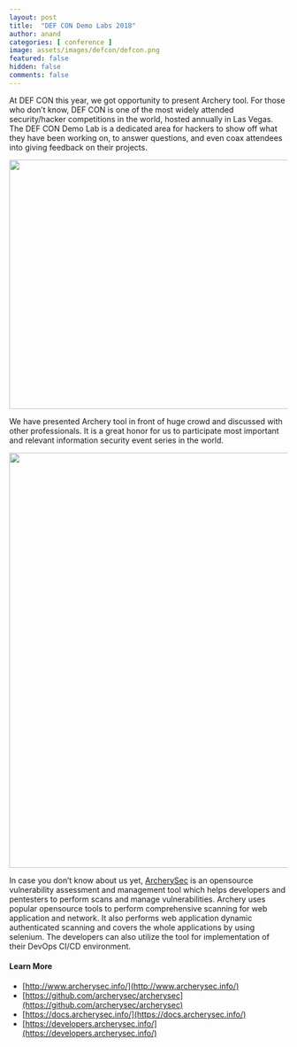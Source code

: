 ```yaml
---
layout: post
title:  "DEF CON Demo Labs 2018"
author: anand
categories: [ conference ]
image: assets/images/defcon/defcon.png
featured: false
hidden: false
comments: false
---
```

At DEF CON this year, we got opportunity to present Archery tool. For those who don’t know, DEF CON is one of the most widely attended security/hacker competitions in the world, hosted annually in Las Vegas. The DEF CON Demo Lab is a dedicated area for hackers to show off what they have been working on, to answer questions, and even coax attendees into giving feedback on their projects.

<p align="center">
<img src="/assets/images/defcon/defcon.JPG" width="600" height="450">
</p>

We have presented Archery tool in front of huge crowd and discussed with other professionals. It is a great honor for us to participate most important and relevant information security event series in the world. 

<p align="center">
<img src="/assets/images/defcon/defcon_present.png" width="600" height="750">
</p>

In case you don’t know about us yet, [ArcherySec](https://github.com/archerysec/archerysec) is an opensource vulnerability assessment and management tool which helps developers and pentesters to perform scans and manage vulnerabilities. Archery uses popular opensource tools to perform comprehensive scanning for web application and network. It also performs web application dynamic authenticated scanning and covers the whole applications by using selenium. The developers can also utilize the tool for implementation of their DevOps CI/CD environment.

#### Learn More

- [http://www.archerysec.info/](http://www.archerysec.info/)
- [https://github.com/archerysec/archerysec](https://github.com/archerysec/archerysec)
- [https://docs.archerysec.info/](https://docs.archerysec.info/)
- [https://developers.archerysec.info/](https://developers.archerysec.info/)
